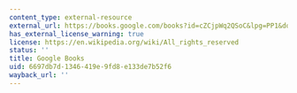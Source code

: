 ```yaml
---
content_type: external-resource
external_url: https://books.google.com/books?id=cZCjpWq2QSoC&lpg=PP1&dq=Barry%20Lynn%20end%20o%20fthe%20Line&pg=PA1#v=onepage&q&f=false
has_external_license_warning: true
license: https://en.wikipedia.org/wiki/All_rights_reserved
status: ''
title: Google Books
uid: 6697db7d-1346-419e-9fd8-e133de7b52f6
wayback_url: ''
---
```


